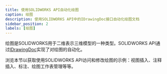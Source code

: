 ```yaml
---
title: 使用SOLIDWORKS API自动化绘图
caption: 绘图
description: 使用SOLIDWORKS API中的IDrawingDoc接口自动化绘图文档
sidebar_position: 2
labels: [绘图]
---
```

绘图是SOLIDWORKS用于二维表示三维模型的一种类型。SOLIDWORKS API通过[IDrawingDoc](https://help.solidworks.com/2019/english/api/sldworksapi/SolidWorks.Interop.sldworks~SolidWorks.Interop.sldworks.IDrawingDoc.html)实现了对绘图的自动化。

浏览本节以获取使用SOLIDWORKS API访问和修改绘图的示例：视图插入、注释插入、标注、绘图工作表管理等等。